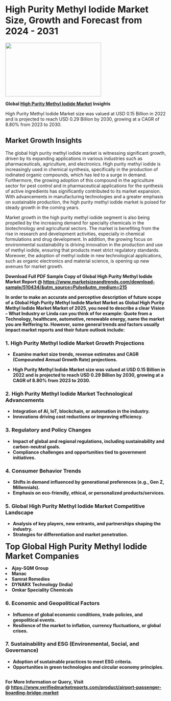 <H1>High Purity Methyl Iodide Market Size, Growth and Forecast from 2024 - 2031</H1><img class="aligncenter size-medium wp-image-584254" src="https://thirdeyenews.in/wp-content/uploads/2024/09/Global-Market-Research-300x168.jpeg" alt="" width="300" height="168" /><p><strong>Global&nbsp;<a href="https://www.marketsizeandtrends.com/download-sample/510434/&amp;utm_source=Pulse&amp;utm_medium=215">High Purity Methyl Iodide Market</a> Insights</strong></p><p>High Purity Methyl Iodide Market size was valued at USD 0.15 Billion in 2022 and is projected to reach USD 0.29 Billion by 2030, growing at a CAGR of 8.80% from 2023 to 2030.</p><p><h2>Market Growth Insights</h2> <p>The global high purity methyl iodide market is witnessing significant growth, driven by its expanding applications in various industries such as pharmaceuticals, agriculture, and electronics. High purity methyl iodide is increasingly used in chemical synthesis, specifically in the production of iodinated organic compounds, which has led to a surge in demand. Furthermore, the growing adoption of this compound in the agriculture sector for pest control and in pharmaceutical applications for the synthesis of active ingredients has significantly contributed to its market expansion. With advancements in manufacturing technologies and a greater emphasis on sustainable production, the high purity methyl iodide market is poised for steady growth in the coming years.</p> <p><strong></strong></p> <p>Market growth in the high purity methyl iodide segment is also being propelled by the increasing demand for specialty chemicals in the biotechnology and agricultural sectors. The market is benefiting from the rise in research and development activities, especially in chemical formulations and drug development. In addition, the growing focus on environmental sustainability is driving innovation in the production and use of methyl iodide, ensuring that products meet strict regulatory standards. Moreover, the adoption of methyl iodide in new technological applications, such as organic electronics and material science, is opening up new avenues for market growth.</p> <p><strong></p><p><span class=""><strong>Download Full PDF Sample Copy of Global High Purity Methyl Iodide Market Report</strong> @ <a href="https://www.marketsizeandtrends.com/download-sample/510434/&amp;utm_source=Pulse&amp;utm_medium=215" target="_blank">https://www.marketsizeandtrends.com/download-sample/510434/&amp;utm_source=Pulse&amp;utm_medium=215</a></span></p><p>In order to make an accurate and perceptive description of future scope of a Global&nbsp;High Purity Methyl Iodide Market Market as Global&nbsp;High Purity Methyl Iodide Market Market of 2025, you need to describe a clear Vision &ndash; What Industry or Linda can you think of for example: Quote from a Technology, healthcare, automotive, renewable energy, name the market you are Reffering to. However, some general trends and factors usually impact market reports and their future outlook include:</p><h3>1.&nbsp;<strong>High Purity Methyl Iodide Market Growth Projections</strong></h3><ul><li>Examine market size trends, revenue estimates and CAGR (Compounded Annual Growth Rate) projections.</li><li><p>High Purity Methyl Iodide Market size was valued at USD 0.15 Billion in 2022 and is projected to reach USD 0.29 Billion by 2030, growing at a CAGR of 8.80% from 2023 to 2030.</p></li></ul><h3>2.&nbsp;<strong>High Purity Methyl Iodide Market Technological Advancements</strong></h3><ul><li>Integration of AI, IoT, blockchain, or automation in the industry.</li><li>Innovations driving cost reductions or improving efficiency.</li></ul><h3>3.&nbsp;<strong>Regulatory and Policy Changes</strong></h3><ul><li>Impact of global and regional regulations, including sustainability and carbon-neutral goals.</li><li>Compliance challenges and opportunities tied to government initiatives.</li></ul><h3>4.&nbsp;<strong>Consumer Behavior Trends</strong></h3><ul><li>Shifts in demand influenced by generational preferences (e.g., Gen Z, Millennials).</li><li>Emphasis on eco-friendly, ethical, or personalized products/services.</li></ul><h3>5.&nbsp;<strong>Global High Purity Methyl Iodide Market Competitive Landscape</strong></h3><ul><li>Analysis of key players, new entrants, and partnerships shaping the industry.</li><li>Strategies for differentiation and market penetration.</li></ul><p data-pm-slice="1 1 []"><span style="color: inherit; font-family: inherit; font-size: 25px;">Top Global High Purity Methyl Iodide Market Companies</span></p><div class="" data-test-id=""><p><li>Ajay-SQM Group</li><li> Manac</li><li> Samrat Remedies</li><li> DYNARX Technology (India)</li><li> Omkar Speciality Chemicals</li></p></div><h3>6.&nbsp;<strong>Economic and Geopolitical Factors</strong></h3><ul><li>Influence of global economic conditions, trade policies, and geopolitical events.</li><li>Resilience of the market to inflation, currency fluctuations, or global crises.</li></ul><h3>7.&nbsp;<strong>Sustainability and ESG (Environmental, Social, and Governance)</strong></h3><ul><li>Adoption of sustainable practices to meet ESG criteria.</li><li>Opportunities in green technologies and circular economy principles.</li></ul><h2><strong style="font-size: 14px;">For More Information or Query, Visit @&nbsp;</strong><a style="background-color: #ffffff; font-size: 14px;" href="https://www.marketsizeandtrends.com/report/high-purity-methyl-iodide-market/" target="_blank">https://www.verifiedmarketreports.com/product/airport-passenger-boarding-bridge-market</a></h2>
